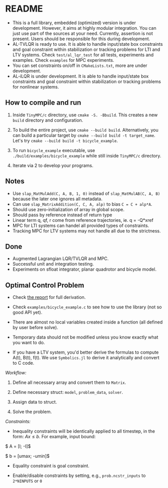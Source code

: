 # README

- This is a full library, embedded (optimized) version is under development.
However, it aims at highly modular integration. You can just use part of the
sources at your need. Currently, assertion is not present. Users should be
responsible for this during development.
- AL-TVLQR is ready to use. It is able to handle input/state box constraints and
goal constraint within stabilization or tracking problems for LTI and LTV
systems. Check `test/al_lqr_test` for all tests, experiments and examples. Check
`examples` for MPC experiments.
- You can set constraints on/off in `CMakeLists.txt`, more are under development.
- AL-iLQR is under development. It is able to handle input/state box constraints
and goal constraint within stabilization or tracking problems for nonlinear
systems.

## How to compile and run

1. Inside `TinyMPC/c` directory, use `cmake -S. -Bbuild`. This creates a new
`build` directory and configuration.  

2. To build the entire project, use `cmake --build build`. Alternatively, you
can build a particular target by `cmake --build build -t target_name`. Let's
try `cmake --build build -t bicycle_example`.  

3. To run `bicycle_example` executable, use `./build/examples/bicycle_example` while
still inside `TinyMPC/c` directory.  

4. Iterate via 2 to develop your programs.  

## Notes

- Use `slap_MatMulAdd(C, A, B, 1, 0)` instead of `slap_MatMulAB(C, A, B)`
because the later one ignores all metadata.  
- Can use `slap_MatrixAddition(C, C, A, alp)` to bias `C = C + alp*A`.  
- Should use zero-initialization of array in global scope.  
- Should pass by reference instead of return type  
- Linear term q, qf, r come from reference trajectories, ie. q = -Q*xref
- MPC for LTI systems can handel all provided types of constraints.
- Tracking MPC for LTV systems may not handle all due to the strictness.

## Done

- Augmented Lagrangian LQR/TVLQR and MPC.
- Successful unit and integration testing.
- Experiments on sfloat integrator, planar quadrotor and bicycle model.

## Optimal Control Problem

- Check [the report](tinyMPC_Report.pdf) for full derivation.

- Check `examples/bicycle_example.c` to see how to use the library (not so good
API yet).

- There are almost no local variables created inside a function (all defined by user before solve).

- Temporary data should not be modified unless you know exactly what you want to do.

- If you have a LTV system, you'd better derive the formulas to compute A(t), B(t), f(t). We use `Symbolics.jl` to derive it analytically and convert to C code.

*Workflow:*

1. Define all necessary array and convert them to `Matrix`.

2. Define necessary struct: `model`, `problem_data`, `solver`.

3. Assign data to struct.

4. Solve the problem.

*Constraints:*

- Inequality constraints will be identically applied to all timestep, in the form: $Ax \leq b$. For example, input bound:

$ A = [I; -I]$

$ b = [umax; -umin]$

- Equality constraint is goal constraint.

- Enable/disable constraints by setting, e.g.,  `prob.ncstr_inputs` to `2*NINPUTS` or `0`
